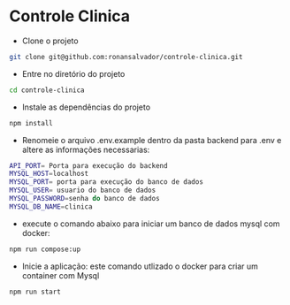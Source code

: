 
# Controle Clinica


- Clone o projeto

```bash
git clone git@github.com:ronansalvador/controle-clinica.git
```

- Entre no diretório do projeto

```bash
cd controle-clinica
```

- Instale as dependências do projeto

```bash
npm install
```

- Renomeie o arquivo .env.example dentro da pasta backend para .env e altere as informações necessarias:

```bash
API_PORT= Porta para execução do backend
MYSQL_HOST=localhost
MYSQL_PORT= porta para execução do banco de dados
MYSQL_USER= usuario do banco de dados
MYSQL_PASSWORD=senha do banco de dados
MYSQL_DB_NAME=clinica
```

- execute o comando abaixo para iniciar um banco de dados mysql com docker:

```bash
npm run compose:up
```


- Inicie a aplicação: este comando utlizado o docker para criar um container com Mysql

```bash
npm run start
```